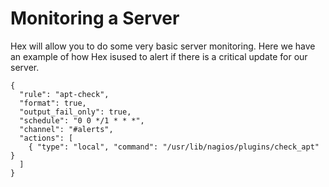 # Monitoring a Server

Hex will allow you to do some very basic server monitoring. Here we have an example of how Hex isused to alert if there is a critical update for our server.

```
{
  "rule": "apt-check",
  "format": true,
  "output_fail_only": true,
  "schedule": "0 0 */1 * * *",
  "channel": "#alerts",
  "actions": [
    { "type": "local", "command": "/usr/lib/nagios/plugins/check_apt" }
  ]
}
```
